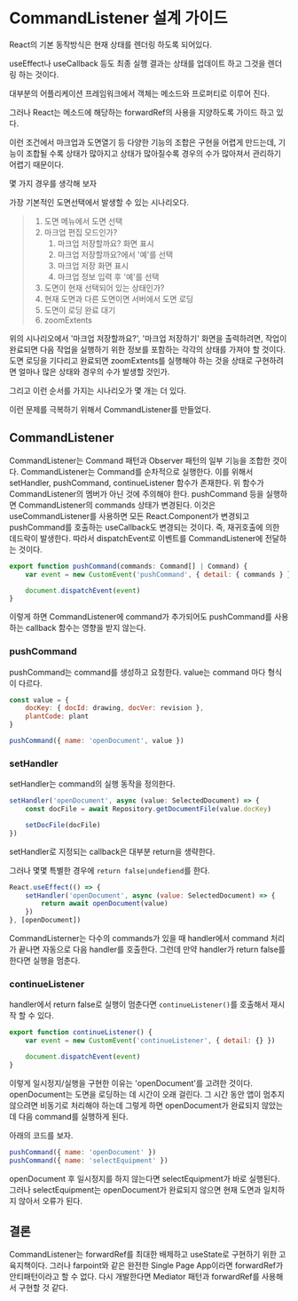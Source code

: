 # CommandListener 설계 가이드

React의 기본 동작방식은 현재 상태를 렌더링 하도록 되어있다.

useEffect나 useCallback 등도 최종 실행 결과는 상태를 업데이트 하고 그것을 렌더링 하는 것이다.

대부분의 어플리케이션 프레임워크에서 객체는 메소드와 프로퍼티로 이루어 진다.

그러나 React는 메소드에 해당하는 forwardRef의 사용을 지양하도록 가이드 하고 있다.

이런 조건에서 마크업과 도면열기 등 다양한 기능의 조합은 구현을 어렵게 만드는데, 기능이 조합될 수록 상태가 많아지고 상태가 많아질수록 경우의 수가 많아져서 관리하기 어렵기 때문이다.

몇 가지 경우를 생각해 보자

가장 기본적인 도면선택에서 발생할 수 있는 시나리오다.

> 1. 도면 메뉴에서 도면 선택
> 1. 마크업 편집 모드인가?
>     1. 마크업 저장할까요? 화면 표시
>     1. 마크업 저장할까요?에서 '예'를 선택
>     1. 마크업 저장 화면 표시
>     1. 마크업 정보 입력 후 '예'를 선택
> 1. 도면이 현재 선택되어 있는 상태인가?
> 1. 현재 도면과 다른 도면이면 서버에서 도면 로딩
> 1. 도면이 로딩 완료 대기
> 1. zoomExtents

위의 시나리오에서 '마크업 저장할까요?', '마크업 저장하기' 화면을 출력하려면, 작업이 완료되면 다음 작업을 실행하기 위한 정보를 포함하는 각각의 상태를 가져야 할 것이다. 도면 로딩을 기다리고 완료되면 zoomExtents를 실행해야 하는 것을 상태로 구현하려면 얼마나 많은 상태와 경우의 수가 발생할 것인가.

그리고 이런 순서를 가지는 시나리오가 몇 개는 더 있다.

이런 문제를 극복하기 위해서 CommandListener를 만들었다.

## CommandListener

CommandListener는 Command 패턴과 Observer 패턴의 일부 기능을 조합한 것이다.
CommandListener는 Command를 순차적으로 실행한다.
이를 위해서 setHandler, pushCommand, continueListener 함수가 존재한다.
위 함수가 CommandListener의 멤버가 아닌 것에 주의해야 한다.
pushCommand 등을 실행하면 CommandListener의 commands 상태가 변경된다. 이것은 useCommandListener를 사용하면 모든 React.Component가 변경되고 pushCommand를 호출하는 useCallback도 변경되는 것이다. 즉, 재귀호출에 의한 데드락이 발생한다.
따라서 dispatchEvent로 이벤트를 CommandListener에 전달하는 것이다.

```javascript
export function pushCommand(commands: Command[] | Command) {
    var event = new CustomEvent('pushCommand', { detail: { commands } })

    document.dispatchEvent(event)
}
```

이렇게 하면 CommandListener에 command가 추가되어도 pushCommand를 사용하는 callback 함수는 영향을 받지 않는다.

### pushCommand

pushCommand는 command를 생성하고 요청한다.
value는 command 마다 형식이 다르다.

```javascript
const value = {
    docKey: { docId: drawing, docVer: revision },
    plantCode: plant
}

pushCommand({ name: 'openDocument', value })
```

### setHandler

setHandler는 command의 실행 동작을 정의한다.

```javascript
setHandler('openDocument', async (value: SelectedDocument) => {
    const docFile = await Repository.getDocumentFile(value.docKey)

    setDocFile(docFile)
})
```

setHandler로 지정되는 callback은 대부분 return을 생략한다.

그러나 몇몇 특별한 경우에 `return false|undefiend`를 한다.

```javascript
React.useEffect(() => {
    setHandler('openDocument', async (value: SelectedDocument) => {
        return await openDocument(value)
    })
}, [openDocument])
```

CommandListerner는 다수의 commands가 있을 때 handler에서 command 처리가 끝나면 자동으로 다음 handler를 호출한다.
그런데 만약 handler가 return false를 한다면 실행을 멈춘다.

### continueListener

handler에서 return false로 실행이 멈춘다면 `continueListener()`를 호출해서 재시작 할 수 있다.

```javascript
export function continueListener() {
    var event = new CustomEvent('continueListener', { detail: {} })

    document.dispatchEvent(event)
}
```

이렇게 일시정지/실행을 구현한 이유는 'openDocument'를 고려한 것이다.
openDocument는 도면을 로딩하는 데 시간이 오래 걸린다. 그 시간 동안 앱이 멈추지 않으려면 비동기로 처리해야 하는데 그렇게 하면 openDocument가 완료되지 않았는데 다음 command를 실행하게 된다.

아래의 코드를 보자.

```javascript
pushCommand({ name: 'openDocument' })
pushCommand({ name: 'selectEquipment' })
```

openDocument 후 일시정지를 하지 않는다면 selectEquipment가 바로 실행된다. 그러나 selectEquipment는 openDocument가 완료되지 않으면 현재 도면과 일치하지 않아서 오류가 된다.

## 결론

CommandListener는 forwardRef를 최대한 배제하고 useState로 구현하기 위한 고육지책이다. 그러나 farpoint와 같은 완전한 Single Page App이라면 forwardRef가 안티패턴이라고 할 수 없다.
다시 개발한다면 Mediator 패턴과 forwardRef를 사용해서 구현할 것 같다.
